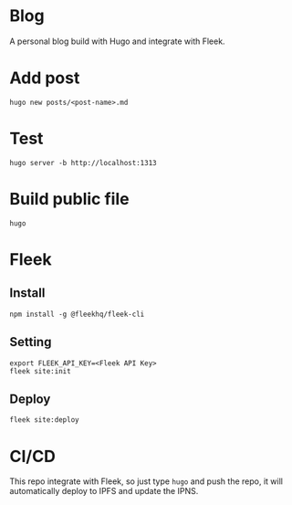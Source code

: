 # Blog
A personal blog build with Hugo and integrate with Fleek.
# Add post
```
hugo new posts/<post-name>.md
```
# Test
```
hugo server -b http://localhost:1313
```
# Build public file
```
hugo
```
# Fleek
## Install
```
npm install -g @fleekhq/fleek-cli
```
## Setting
```
export FLEEK_API_KEY=<Fleek API Key>
fleek site:init
```
## Deploy
```
fleek site:deploy
```
# CI/CD
This repo integrate with Fleek, so just type `hugo` and push the repo, it will automatically deploy to IPFS and update the IPNS.
